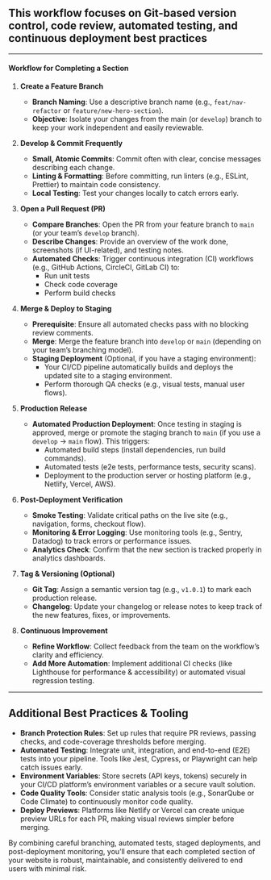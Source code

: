 ## This workflow focuses on Git-based version control, code review, automated testing, and continuous deployment best practices

---

#### **Workflow for Completing a Section**

1. **Create a Feature Branch**
   - **Branch Naming**: Use a descriptive branch name (e.g., `feat/nav-refactor` or `feature/new-hero-section`).
   - **Objective**: Isolate your changes from the main (or `develop`) branch to keep your work independent and easily reviewable.

2. **Develop & Commit Frequently**
   - **Small, Atomic Commits**: Commit often with clear, concise messages describing each change.
   - **Linting & Formatting**: Before committing, run linters (e.g., ESLint, Prettier) to maintain code consistency.
   - **Local Testing**: Test your changes locally to catch errors early.

3. **Open a Pull Request (PR)**
   - **Compare Branches**: Open the PR from your feature branch to `main` (or your team’s `develop` branch).
   - **Describe Changes**: Provide an overview of the work done, screenshots (if UI-related), and testing notes.
   - **Automated Checks**: Trigger continuous integration (CI) workflows (e.g., GitHub Actions, CircleCI, GitLab CI) to:
     - Run unit tests
     - Check code coverage
     - Perform build checks

4. **Merge & Deploy to Staging**
   - **Prerequisite**: Ensure all automated checks pass with no blocking review comments.
   - **Merge**: Merge the feature branch into `develop` or `main` (depending on your team’s branching model).
   - **Staging Deployment** (Optional, if you have a staging environment):
     - Your CI/CD pipeline automatically builds and deploys the updated site to a staging environment.
     - Perform thorough QA checks (e.g., visual tests, manual user flows).

5. **Production Release**
   - **Automated Production Deployment**: Once testing in staging is approved, merge or promote the staging branch to `main` (if you use a `develop` → `main` flow). This triggers:
     - Automated build steps (install dependencies, run build commands).
     - Automated tests (e2e tests, performance tests, security scans).
     - Deployment to the production server or hosting platform (e.g., Netlify, Vercel, AWS).

6. **Post-Deployment Verification**
   - **Smoke Testing**: Validate critical paths on the live site (e.g., navigation, forms, checkout flow).
   - **Monitoring & Error Logging**: Use monitoring tools (e.g., Sentry, Datadog) to track errors or performance issues.
   - **Analytics Check**: Confirm that the new section is tracked properly in analytics dashboards.

7. **Tag & Versioning (Optional)**
   - **Git Tag**: Assign a semantic version tag (e.g., `v1.0.1`) to mark each production release.
   - **Changelog**: Update your changelog or release notes to keep track of the new features, fixes, or improvements.

8. **Continuous Improvement**
   - **Refine Workflow**: Collect feedback from the team on the workflow’s clarity and efficiency.
   - **Add More Automation**: Implement additional CI checks (like Lighthouse for performance & accessibility) or automated visual regression testing.

---

## Additional Best Practices & Tooling

- **Branch Protection Rules**: Set up rules that require PR reviews, passing checks, and code-coverage thresholds before merging.
- **Automated Testing**: Integrate unit, integration, and end-to-end (E2E) tests into your pipeline. Tools like Jest, Cypress, or Playwright can help catch issues early.
- **Environment Variables**: Store secrets (API keys, tokens) securely in your CI/CD platform’s environment variables or a secure vault solution.
- **Code Quality Tools**: Consider static analysis tools (e.g., SonarQube or Code Climate) to continuously monitor code quality.
- **Deploy Previews**: Platforms like Netlify or Vercel can create unique preview URLs for each PR, making visual reviews simpler before merging.

By combining careful branching, automated tests, staged deployments, and post-deployment monitoring, you’ll ensure that each completed section of your website is robust, maintainable, and consistently delivered to end users with minimal risk.
